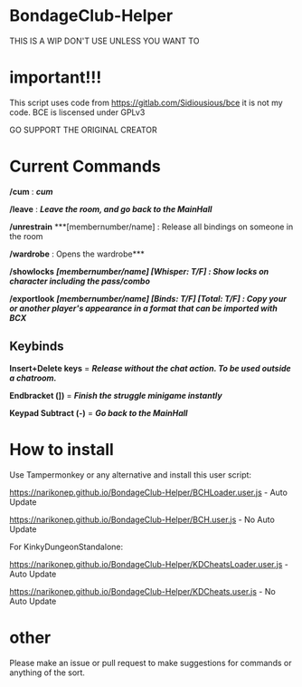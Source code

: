 # BondageClub-Helper

THIS IS A WIP
DON'T USE UNLESS YOU WANT TO

# important!!!

This script uses code from https://gitlab.com/Sidiousious/bce it is not my code. BCE is liscensed under GPLv3

GO SUPPORT THE ORIGINAL CREATOR

# Current Commands

**/cum** : ***cum***

**/leave** : ***Leave the room, and go back to the MainHall***

**/unrestrain** ***[membernumber/name] : Release all bindings on someone in the room

**/wardrobe** : Opens the wardrobe***

**/showlocks** ***[membernumber/name] [Whisper: T/F] : Show locks on character including the pass/combo***

**/exportlook** ***[membernumber/name] [Binds: T/F] [Total: T/F] : Copy your or another player's appearance in a format that can be imported with BCX***

## Keybinds

**Insert+Delete keys** = ***Release without the chat action. To be used outside a chatroom.***

**Endbracket (])** = ***Finish the struggle minigame instantly***

**Keypad Subtract (-)** = ***Go back to the MainHall***

# How to install

Use Tampermonkey or any alternative and install this user script:

https://narikonep.github.io/BondageClub-Helper/BCHLoader.user.js - Auto Update

https://narikonep.github.io/BondageClub-Helper/BCH.user.js - No Auto Update

For KinkyDungeonStandalone:

https://narikonep.github.io/BondageClub-Helper/KDCheatsLoader.user.js - Auto Update

https://narikonep.github.io/BondageClub-Helper/KDCheats.user.js - No Auto Update

# other

Please make an issue or pull request to make suggestions for commands or anything of the sort.